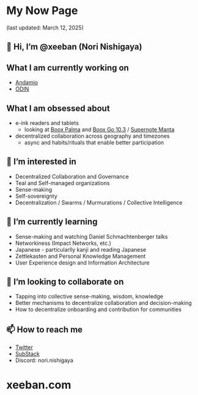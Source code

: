 # My Now Page
(last updated: March 12, 2025)
## 👋 Hi, I’m @xeeban (Nori Nishigaya)
## What I am currently working on
- [Andamio](https://www.andamio.io/)
- [ODIN](https://www.odin.eco/)
## What I am obsessed about
- e-ink readers and tablets
	- looking at [Boox Palma](https://shop.boox.com/products/palma2) and [Boox Go 10.3](https://shop.boox.com/products/go103) / [Supernote Manta](https://supernote.com/pages/supernote-manta)
- decentralized collaboration across geography and timezones
	- async and habits/rituals that enable better participation
## 👀 I’m interested in 
- Decentralized Collaboration and Governance
- Teal and Self-managed organizations
- Sense-making
- Self-sovereignty
- Decentralization / Swarms / Murmurations / Collective Intelligence
## 🌱 I’m currently learning
- Sense-making and watching Daniel Schmachtenberger talks
- Networkiness (Impact Networks, etc.)
- Japanese - particularlly kanji and reading Japanese
- Zettlekasten and Personal Knowledge Management
- User Experience design and Information Architecture
## 💞️ I’m looking to collaborate on 
- Tapping into collective sense-making, wisdom, knowledge
- Better mechanisms to decentralize collaboration and decision-making
- How to decentralize onboarding and contribution for communities
## 📫 How to reach me
- [Twitter](https://twitter.com/Xeeban)
- [SubStack](https://substack.com/@xeeban)
- Discord: nori.nishigaya

<!---
xeeban/xeeban is a ✨ special ✨ repository because its `README.md` (this file) appears on your GitHub profile.
You can click the Preview link to take a look at your changes.
--->
# xeeban.com
